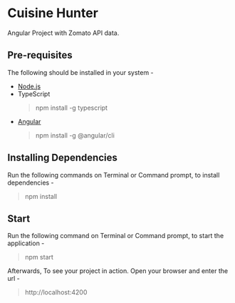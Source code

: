 # Cuisine Hunter
Angular Project with Zomato API data.

## Pre-requisites
The following should be installed in your system -
* [Node.js](https://nodejs.org/en/)
* TypeScript
  > npm install -g typescript
* [Angular](https://angular.io/)
  > npm install -g @angular/cli

## Installing Dependencies
Run the following commands on Terminal or Command prompt, to install dependencies -
> npm install

## Start
Run the following command on Terminal or Command prompt, to start the application -
> npm start

Afterwards, To see your project in action. Open your browser and enter the url -
> http://localhost:4200